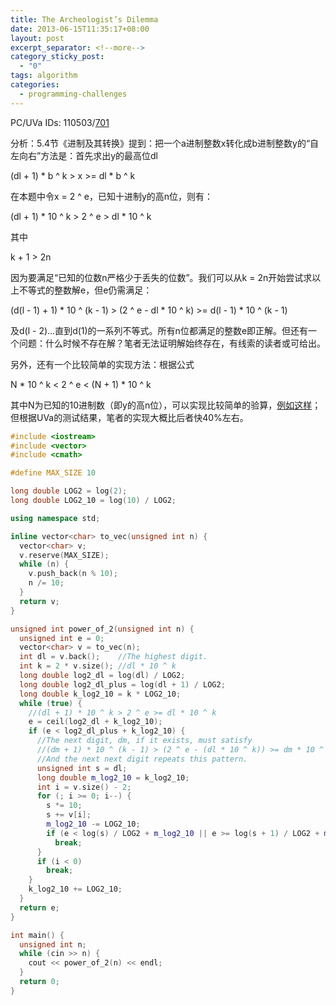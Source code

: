 ```yaml
---
title: The Archeologist’s Dilemma
date: 2013-06-15T11:35:17+08:00
layout: post
excerpt_separator: <!--more-->
category_sticky_post:
  - "0"
tags: algorithm
categories:
  - programming-challenges
---
```

PC/UVa IDs: 110503/<a href="http://uva.onlinejudge.org/index.php?option=com_onlinejudge&#038;Itemid=8&#038;page=show_problem&#038;problem=642" target="_blank">701</a>

分析：5.4节《进制及其转换》提到：把一个a进制整数x转化成b进制整数y的“自左向右”方法是：首先求出y的最高位dl
  
(dl + 1) \* b ^ k > x >= dl \* b ^ k
  
在本题中令x = 2 ^ e，已知十进制y的高n位，则有：
  
(dl + 1) \* 10 ^ k > 2 ^ e > dl \* 10 ^ k
  
其中<!--more-->


  
k + 1 > 2n
  
因为要满足“已知的位数n严格少于丢失的位数”。我们可以从k = 2n开始尝试求以上不等式的整数解e，但e仍需满足：
  
(d(l - 1) + 1) \* 10 ^ (k - 1) > (2 ^ e - dl \* 10 ^ k) >= d(l - 1) * 10 ^ (k - 1)
  
及d(l - 2)&#8230;直到d(1)的一系列不等式。所有n位都满足的整数e即正解。但还有一个问题：什么时候不存在解？笔者无法证明解始终存在，有线索的读者或可给出。
  
另外，还有一个比较简单的实现方法：根据公式
  
N * 10 ^ k < 2 ^ e < (N + 1) * 10 ^ k
  
其中N为已知的10进制数（即y的高n位），可以实现比较简单的验算，<a href="http://blog.csdn.net/metaphysis/article/details/6453199" target="_blank">例如这样</a>；但根据UVa的测试结果，笔者的实现大概比后者快40%左右。

```cpp
#include <iostream>
#include <vector>
#include <cmath>

#define MAX_SIZE 10

long double LOG2 = log(2);
long double LOG2_10 = log(10) / LOG2;

using namespace std;

inline vector<char> to_vec(unsigned int n) {
  vector<char> v;
  v.reserve(MAX_SIZE);
  while (n) {
    v.push_back(n % 10);
    n /= 10;
  }
  return v;
}

unsigned int power_of_2(unsigned int n) {
  unsigned int e = 0;
  vector<char> v = to_vec(n);
  int dl = v.back();    //The highest digit.
  int k = 2 * v.size(); //dl * 10 ^ k
  long double log2_dl = log(dl) / LOG2;
  long double log2_dl_plus = log(dl + 1) / LOG2;
  long double k_log2_10 = k * LOG2_10;
  while (true) {
    //(dl + 1) * 10 ^ k > 2 ^ e >= dl * 10 ^ k
    e = ceil(log2_dl + k_log2_10);
    if (e < log2_dl_plus + k_log2_10) {
      //The next digit, dm, if it exists, must satisfy
      //(dm + 1) * 10 ^ (k - 1) > (2 ^ e - (dl * 10 ^ k)) >= dm * 10 ^ (k - 1)
      //And the next next digit repeats this pattern.
      unsigned int s = dl;
      long double m_log2_10 = k_log2_10;
      int i = v.size() - 2;
      for (; i >= 0; i--) {
        s *= 10;
        s += v[i];
        m_log2_10 -= LOG2_10;
        if (e < log(s) / LOG2 + m_log2_10 || e >= log(s + 1) / LOG2 + m_log2_10)
          break;
      }
      if (i < 0)
        break;
    }
    k_log2_10 += LOG2_10;
  }
  return e;
}

int main() {
  unsigned int n;
  while (cin >> n) {
    cout << power_of_2(n) << endl;
  }
  return 0;
}
```

